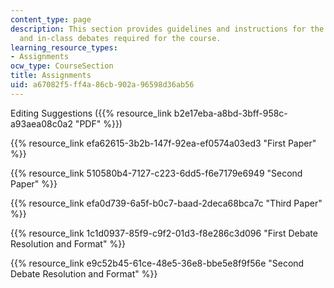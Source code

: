 ```yaml
---
content_type: page
description: This section provides guidelines and instructions for the written assignments
  and in-class debates required for the course.
learning_resource_types:
- Assignments
ocw_type: CourseSection
title: Assignments
uid: a67082f5-ff4a-86cb-902a-96598d36ab56
---
```


Editing Suggestions ({{% resource_link b2e17eba-a8bd-3bff-958c-a93aea08c0a2 "PDF" %}})

{{% resource_link efa62615-3b2b-147f-92ea-ef0574a03ed3 "First Paper" %}}

{{% resource_link 510580b4-7127-c223-6dd5-f6e7179e6949 "Second Paper" %}}

{{% resource_link efa0d739-6a5f-b0c7-baad-2deca68bca7c "Third Paper" %}}

{{% resource_link 1c1d0937-85f9-c9f2-01d3-f8e286c3d096 "First Debate Resolution and Format" %}}

{{% resource_link e9c52b45-61ce-48e5-36e8-bbe5e8f9f56e "Second Debate Resolution and Format" %}}